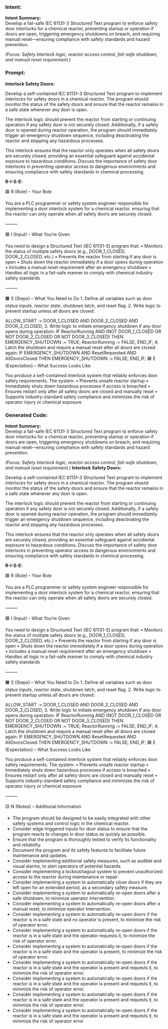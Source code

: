 ### Intent:
**Intent Summary:**  
Develop a fail-safe IEC 61131-3 Structured Text program to enforce safety door interlocks for a chemical reactor, preventing startup or operation if doors are open, triggering emergency shutdowns on breach, and requiring manual reset—ensuring compliance with safety standards and hazard prevention.  

*(Focus: Safety interlock logic, reactor access control, fail-safe shutdown, and manual reset requirement.)*

### Prompt:
**Interlock Safety Doors:**

Develop a self-contained IEC 61131-3 Structured Text program to implement interlocks for safety doors in a chemical reactor. The program should monitor the status of the safety doors and ensure that the reactor remains in a safe state whenever any door is open.

The interlock logic should prevent the reactor from starting or continuing operation if any safety door is not securely closed. Additionally, if a safety door is opened during reactor operation, the program should immediately trigger an emergency shutdown sequence, including deactivating the reactor and stopping any hazardous processes.

This interlock ensures that the reactor only operates when all safety doors are securely closed, providing an essential safeguard against accidental exposure to hazardous conditions. Discuss the importance of safety door interlocks in preventing operator access to dangerous environments and ensuring compliance with safety standards in chemical processing.

**R-I-S-E:**

🟥 R (Role) – Your Role

You are a PLC programmer or safety system engineer responsible for implementing a door interlock system for a chemical reactor, ensuring that the reactor can only operate when all safety doors are securely closed.

⸻

🟩 I (Input) – What You’re Given

You need to design a Structured Text (IEC 61131-3) program that:
	•	Monitors the status of multiple safety doors (e.g., DOOR_1_CLOSED, DOOR_2_CLOSED, etc.)
	•	Prevents the reactor from starting if any door is open
	•	Shuts down the reactor immediately if a door opens during operation
	•	Includes a manual reset requirement after an emergency shutdown
	•	Handles all logic in a fail-safe manner to comply with chemical industry safety standards

⸻

🟧 S (Steps) – What You Need to Do
	1.	Define all variables such as door status inputs, reactor state, shutdown latch, and reset flag.
	2.	Write logic to prevent startup unless all doors are closed:

ALLOW_START := DOOR_1_CLOSED AND DOOR_2_CLOSED AND DOOR_3_CLOSED;
  3.	Write logic to initiate emergency shutdown if any door opens during operation:
  IF ReactorRunning AND (NOT DOOR_1_CLOSED OR NOT DOOR_2_CLOSED OR NOT DOOR_3_CLOSED) THEN
    EMERGENCY_SHUTDOWN := TRUE;
    ReactorRunning := FALSE;
END_IF;
  4.	Latch the shutdown and require a manual reset after all doors are closed again:
  IF EMERGENCY_SHUTDOWN AND ResetRequested AND AllDoorsClosed THEN
    EMERGENCY_SHUTDOWN := FALSE;
END_IF;
🟦 E (Expectation) – What Success Looks Like

You produce a self-contained interlock system that reliably enforces door safety requirements. The system:
	•	Prevents unsafe reactor startup
	•	Immediately shuts down hazardous processes if access is breached
	•	Ensures restart only after all safety doors are closed and manually reset
	•	Supports industry-standard safety compliance and minimizes the risk of operator injury or chemical exposure

### Generated Code:
**Intent Summary:**  
Develop a fail-safe IEC 61131-3 Structured Text program to enforce safety door interlocks for a chemical reactor, preventing startup or operation if doors are open, triggering emergency shutdowns on breach, and requiring manual reset—ensuring compliance with safety standards and hazard prevention.  

*(Focus: Safety interlock logic, reactor access control, fail-safe shutdown, and manual reset requirement.)*
**Interlock Safety Doors:**

Develop a self-contained IEC 61131-3 Structured Text program to implement interlocks for safety doors in a chemical reactor. The program should monitor the status of the safety doors and ensure that the reactor remains in a safe state whenever any door is open.

The interlock logic should prevent the reactor from starting or continuing operation if any safety door is not securely closed. Additionally, if a safety door is opened during reactor operation, the program should immediately trigger an emergency shutdown sequence, including deactivating the reactor and stopping any hazardous processes.

This interlock ensures that the reactor only operates when all safety doors are securely closed, providing an essential safeguard against accidental exposure to hazardous conditions. Discuss the importance of safety door interlocks in preventing operator access to dangerous environments and ensuring compliance with safety standards in chemical processing.

**R-I-S-E:**

🟥 R (Role) – Your Role

You are a PLC programmer or safety system engineer responsible for implementing a door interlock system for a chemical reactor, ensuring that the reactor can only operate when all safety doors are securely closed.

⸻

🟩 I (Input) – What You’re Given

You need to design a Structured Text (IEC 61131-3) program that:
	•	Monitors the status of multiple safety doors (e.g., DOOR_1_CLOSED, DOOR_2_CLOSED, etc.)
	•	Prevents the reactor from starting if any door is open
	•	Shuts down the reactor immediately if a door opens during operation
	•	Includes a manual reset requirement after an emergency shutdown
	•	Handles all logic in a fail-safe manner to comply with chemical industry safety standards

⸻

🟧 S (Steps) – What You Need to Do
	1.	Define all variables such as door status inputs, reactor state, shutdown latch, and reset flag.
	2.	Write logic to prevent startup unless all doors are closed:

ALLOW_START := DOOR_1_CLOSED AND DOOR_2_CLOSED AND DOOR_3_CLOSED;
  3.	Write logic to initiate emergency shutdown if any door opens during operation:
  IF ReactorRunning AND (NOT DOOR_1_CLOSED OR NOT DOOR_2_CLOSED OR NOT DOOR_3_CLOSED) THEN
    EMERGENCY_SHUTDOWN := TRUE;
    ReactorRunning := FALSE;
END_IF;
  4.	Latch the shutdown and require a manual reset after all doors are closed again:
  IF EMERGENCY_SHUTDOWN AND ResetRequested AND AllDoorsClosed THEN
    EMERGENCY_SHUTDOWN := FALSE;
END_IF;
🟦 E (Expectation) – What Success Looks Like

You produce a self-contained interlock system that reliably enforces door safety requirements. The system:
	•	Prevents unsafe reactor startup
	•	Immediately shuts down hazardous processes if access is breached
	•	Ensures restart only after all safety doors are closed and manually reset
	•	Supports industry-standard safety compliance and minimizes the risk of operator injury or chemical exposure

⸻

🟨 N (Notes) – Additional Information

*	The program should be designed to be easily integrated with other safety systems and control logic in the chemical reactor.
*	Consider edge-triggered inputs for door status to ensure that the program reacts to changes in door status as quickly as possible.
*	Ensure that the program is thoroughly tested to verify its functionality and reliability.
*	Document the program and its safety features to facilitate future maintenance and updates.
*	Consider implementing additional safety measures, such as audible and visual alarms, to alert operators of potential hazards.
*	Consider implementing a lockout/tagout system to prevent unauthorized access to the reactor during maintenance or repair.
*	Consider implementing a system to automatically close doors if they are left open for an extended period, as a secondary safety measure.
*	Consider implementing a system to automatically re-open doors after a safe shutdown, to minimize operator intervention.
*	Consider implementing a system to automatically re-open doors after a manual reset, to minimize operator intervention.
*	Consider implementing a system to automatically re-open doors if the reactor is in a safe state and no operator is present, to minimize the risk of operator error.
*	Consider implementing a system to automatically re-open doors if the reactor is in a safe state and the operator requests it, to minimize the risk of operator error.
*	Consider implementing a system to automatically re-open doors if the reactor is in a safe state and the operator is present, to minimize the risk of operator error.
*	Consider implementing a system to automatically re-open doors if the reactor is in a safe state and the operator is present and requests it, to minimize the risk of operator error.
*	Consider implementing a system to automatically re-open doors if the reactor is in a safe state and the operator is present and requests it, to minimize the risk of operator error.
*	Consider implementing a system to automatically re-open doors if the reactor is in a safe state and the operator is present and requests it, to minimize the risk of operator error.
*	Consider implementing a system to automatically re-open doors if the reactor is in a safe state and the operator is present and requests it, to minimize the risk of operator error
